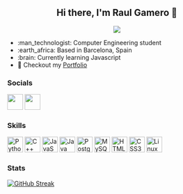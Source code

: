 <h2 align="center">
Hi there, I'm Raul Gamero 👋
</h2>
<p align="center">
  <img src="https://komarev.com/ghpvc/?username=raulgamero&color=green"></img>
</p>
<ul>
  <li> :man_technologist: Computer Engineering student </li>
  <li> :earth_africa: Based in Barcelona, Spain </li>
  <li> :brain: Currently learning Javascript</li>
  <li> 🚀 Checkout my <a href="https://raulgamero.github.io/">Portfolio</a></li>
</ul>
<h3>
Socials
</h3>
<a href="https://www.linkedin.com/in/raul-gamero-26197924a/" target="_blank" rel="noreferrer"><img src="https://cdn.jsdelivr.net/gh/devicons/devicon/icons/linkedin/linkedin-original.svg" width="36" height="36" /></a>
<a href="https://stackoverflow.com/users/21781844/raul-gamero" target="_blank" rel="noreferrer"><img src="https://upload.wikimedia.org/wikipedia/commons/thumb/e/ef/Stack_Overflow_icon.svg/768px-Stack_Overflow_icon.svg.png" width="36" height="36"/></a>
<h3>
Skills
</h3>
<p>
  <a href="https://www.python.org/" target="_blank" rel="noreferrer"><img src="https://cdn.cdnlogo.com/logos/p/3/python.svg" width="36" height="36" alt="Python" /></a>
  <a href="https://docs.microsoft.com/en-us/cpp/?view=msvc-170" target="_blank" rel="noreferrer"><img src="https://cdn.cdnlogo.com/logos/c/76/c.svg" width="36" height="36" alt="C++" /></a>
  <a href="https://en.wikipedia.org/wiki/JavaScript" target="_blank" rel="noreferrer"><img src="https://cdn.jsdelivr.net/gh/devicons/devicon/icons/javascript/javascript-original.svg" width="36" height="36" alt="JavaScript" /></a>
  <a href="https://www.java.com/es/" target="_blank" rel="noreferrer"><img src="https://cdn.jsdelivr.net/gh/devicons/devicon/icons/java/java-original.svg" width="36" height="36" alt="Java" /></a>
  <a href="https://www.postgresql.org/" target="_blank" rel="noreferrer"><img src="https://raw.githubusercontent.com/danielcranney/readme-generator/main/public/icons/skills/postgresql-colored.svg" width="36" height="36" alt="PostgreSQL" /></a>
  <a href="https://www.mysql.com/" target="_blank" rel="noreferrer"><img src="https://raw.githubusercontent.com/danielcranney/readme-generator/main/public/icons/skills/mysql-colored.svg" width="36" height="36" alt="MySQL" /></a>
  <a href="https://developer.mozilla.org/en-US/docs/Glossary/HTML5" target="_blank" rel="noreferrer"><img src="https://raw.githubusercontent.com/danielcranney/readme-generator/main/public/icons/skills/html5-colored.svg" width="36" height="36" alt="HTML5" /></a>
  <a href="https://www.w3.org/TR/CSS/#css" target="_blank" rel="noreferrer"><img src="https://raw.githubusercontent.com/danielcranney/readme-generator/main/public/icons/skills/css3-colored.svg" width="36" height="36" alt="CSS3" /></a>
    <a href="https://www.linux.org/" target="_blank" rel="noreferrer"><img src="https://upload.wikimedia.org/wikipedia/commons/3/35/Tux.svg" width="36" height="36" alt="Linux" /></a> 
</p>
<h3>
Stats
</h3>

[![GitHub Streak](http://github-readme-streak-stats.herokuapp.com?user=raulgamero&theme=dark&background=000000)](https://git.io/streak-stats)
